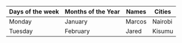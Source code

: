 |Days of the week|Months of the Year|Names|Cities|
---|---|---|---|
Monday| January | Marcos | Nairobi
Tuesday|February|Jared|Kisumu